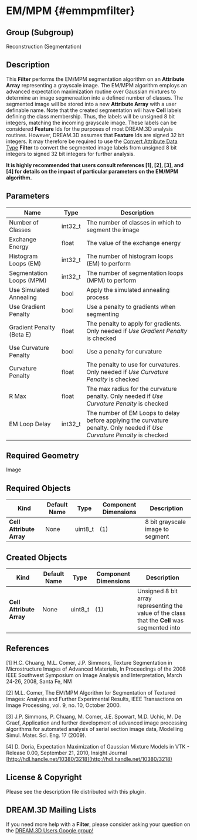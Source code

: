 EM/MPM {#emmpmfilter}
=============

## Group (Subgroup) ##
Reconstruction (Segmentation)

## Description ##
This **Filter** performs the EM/MPM segmentation algorithm on an **Attribute Array** representing a grayscale image. The EM/MPM algorithm employs an advanced expectation maximization routine over Gaussian mixtures to determine an image segmeneation into a defined number of classes. The segmented image will be stored into a new **Attribute Array** with a user definable name. Note that the created segmentation will have **Cell** labels defining the class membership.  Thus, the labels will be unsigned 8 bit integers, matching the incoming grayscale image.  These labels can be considered **Feature** Ids for the purposes of most DREAM.3D analysis routines.  However, DREAM.3D assumes that **Feature** Ids are signed 32 bit integers.  It may therefore be required to use the [Convert Attribute Data Type](ConvertData.html "") **Filter** to convert the segmented image labels from unsigned 8 bit integers to signed 32 bit integers for further analysis.  

**It is highly recommended that users consult references [1], [2], [3], and [4] for details on the impact of particular parameters on the EM/MPM algorithm.**

## Parameters ##
| Name             | Type | Description |
|------------------|------|-------------|
| Number of Classes | int32_t | The number of classes in which to segment the image | 
| Exchange Energy | float | The value of the exchange energy | 
| Histogram Loops (EM) | int32_t | The number of histogram loops (EM) to perform |
| Segmentation Loops (MPM) | int32_t | The number of segmentation loops (MPM) to perform |
| Use Simulated Annealing | bool | Apply the simulated annealing process |
| Use Gradient Penalty | bool | Use a penalty to gradients when segmenting |
| Gradient Penalty (Beta E) | float | The penalty to apply for gradients. Only needed if _Use Gradient Penalty_ is checked |
| Use Curvature Penalty | bool | Use a penalty for curvature |
| Curvature Penalty | float | The penalty to use for curvatures. Only needed if _Use Curvature Penalty_ is checked |
| R Max | float | The max radius for the curvature penalty. Only needed if _Use Curvature Penalty_ is checked |
| EM Loop Delay | int32_t | The number of EM Loops to delay before applying the curvature penalty. Only needed if _Use Curvature Penalty_ is checked |

## Required Geometry ##
Image

## Required Objects ##
| Kind | Default Name | Type | Component Dimensions | Description |
|------|--------------|------|----------------------|-------------|
| **Cell Attribute Array** | None | uint8_t | (1)  | 8 bit grayscale image to segment |

## Created Objects ##
| Kind | Default Name | Type | Component Dimensions | Description |
|------|--------------|------|----------------------|-------------|
| **Cell Attribute Array** | None | uint8_t | (1) | Unsigned 8 bit array representing the value of the class that the **Cell** was segmented into |

## References ##

[1] H.C. Chuang, M.L. Comer, J.P. Simmons, Texture Segmentation in Microstructure Images of Advanced Materials, In Proceedings of the 2008 IEEE Southwest Symposium on Image Analysis and Interpretation, March 24-26, 2008, Santa Fe, NM

[2] M.L. Comer, The EM/MPM Algorithm for Segmentation of Textured Images: Analysis and Further Experimental Results, IEEE Transactions on Image Processing, vol. 9, no. 10, October 2000. 

[3] J.P. Simmons, P. Chuang, M. Comer, J.E. Spowart, M.D. Uchic, M. De Graef, Application and further development of advanced image processing algorithms for automated analysis of serial section image data, Modelling Simul. Mater. Sci. Eng. 17 (2009). 

[4] D. Doria, Expectation Maximization of Gaussian Mixture Models in VTK - Release 0.00, September 21, 2010, Insight Journal [http://hdl.handle.net/10380/3218](http://hdl.handle.net/10380/3218)


## License & Copyright ##

Please see the description file distributed with this plugin.

## DREAM.3D Mailing Lists ##

If you need more help with a **Filter**, please consider asking your question on the [DREAM.3D Users Google group!](https://groups.google.com/forum/?hl=en#!forum/dream3d-users)

